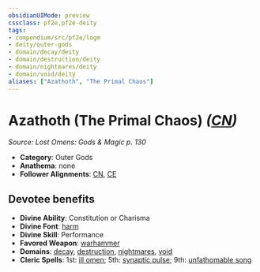 ```yaml
---
obsidianUIMode: preview
cssclass: pf2e,pf2e-deity
tags:
- compendium/src/pf2e/logm
- deity/outer-gods
- domain/decay/deity
- domain/destruction/deity
- domain/nightmares/deity
- domain/void/deity
aliases: ["Azathoth", "The Primal Chaos"]
---
```

# Azathoth (The Primal Chaos) *([CN](rules/traits/cn-b1.md "Chaotic Neutral Alignment Trait"))*  
*Source: Lost Omens: Gods & Magic p. 130*  

- **Category**: Outer Gods
- **Anathema**: none
- **Follower Alignments**: [CN](rules/traits/cn-b1.md "Chaotic Neutral Alignment Trait"), [CE](rules/traits/ce-b1.md "Chaotic Evil Alignment Trait")

## Devotee benefits

- **Divine Ability**: Constitution or Charisma
- **Divine Font**: [harm](harm.md)
- **Divine Skill**: Performance
- **Favored Weapon**: [warhammer](warhammer.md)
- **Domains**: [decay](Reference/Compendium/Setting/domains.md#Decay), [destruction](Reference/Compendium/Setting/domains.md#Destruction), [nightmares](Reference/Compendium/Setting/domains.md#Nightmares), [void](Reference/Compendium/Setting/domains.md#Void)
- **Cleric Spells**: 1st: [ill omen](ill-omen-logm.md); 5th: [synaptic pulse](synaptic-pulse.md); 9th: [unfathomable song](unfathomable-song.md)
